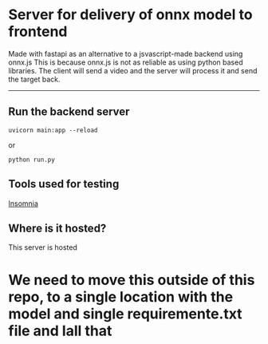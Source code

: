 # Server for delivery of onnx model to frontend

Made with fastapi as an alternative to a jsvascript-made backend using onnx.js
This is because onnx.js is not as reliable as using python based libraries.
The client will send a video and the server will process it and send the target back.

---

## Run the backend server

`uvicorn main:app --reload`

or

`python run.py`

## Tools used for testing

[Insomnia](https://insomnia.rest/download)

## Where is it hosted?

This server is hosted

# We need to move this outside of this repo, to a single location with the model and single requiremente.txt file and lall that

